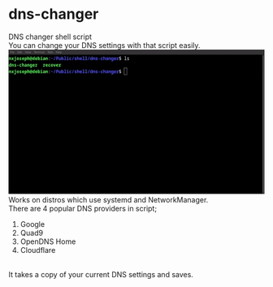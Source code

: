 # dns-changer
DNS changer shell script
<br>
You can change your DNS settings with that script easily.
<br>
![Usage](https://github.com/nxjosephofficial/nxjosephofficial/blob/main/dns-changer.gif)
<br>
Works on distros which use systemd and NetworkManager.
<br>
There are 4 popular DNS providers in script;
<ol>
  <li>Google</li>
  <li>Quad9</li>
  <li>OpenDNS Home</li>
  <li>Cloudflare</li>
</ol>
<br>
It takes a copy of your current DNS settings and saves.
